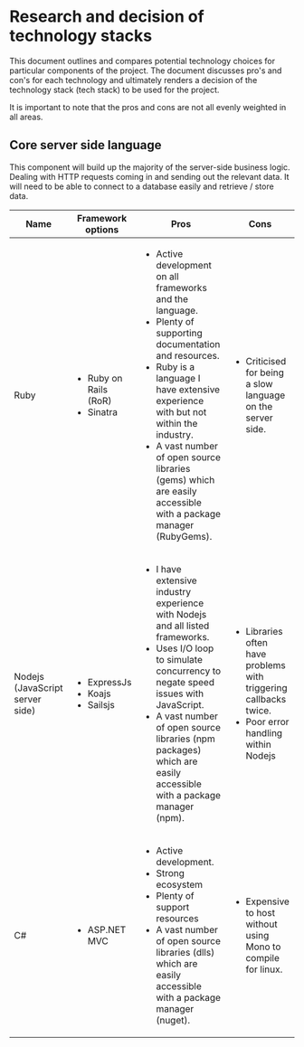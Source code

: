 # Research and decision of technology stacks

This document outlines and compares potential technology choices for particular components of the project. The document discusses pro's and con's for each technology and ultimately renders a decision of the technology stack (tech stack) to be used for the project.

It is important to note that the pros and cons are not all evenly weighted in all areas.

## Core server side language

This component will build up the majority of the server-side business logic. Dealing with HTTP requests coming in and sending out the relevant data. It will need to be able to connect to a database easily and retrieve / store data.

<table>
  <thead>
    <tr>
      <th>Name</th>
      <th>Framework options</th>
      <th>Pros</th>
      <th>Cons</th>
    </tr>
  </thead>
  <tbody>
    <tr>
      <td>Ruby</td>
      <td>
        <ul>
          <li>Ruby on Rails (RoR)</li>
          <li>Sinatra</li>
        </ul>
      </td>
      <td>
        <ul>
          <li>Active development on all frameworks and the language.</li>
          <li>Plenty of supporting documentation and resources.</li>
          <li>Ruby is a language I have extensive experience with but not within the industry.</li>
          <li>A vast number of open source libraries (gems) which are easily accessible with a package manager (RubyGems).</li>
        </ul>
      </td>
      <td>
        <ul>
          <li>Criticised for being a slow language on the server side.</li>
        </ul>
      </td>
    </tr>
    <tr>
      <td>Nodejs (JavaScript server side)</td>
      <td>
        <ul>
          <li>ExpressJs</li>
          <li>Koajs</li>
          <li>Sailsjs</li>
        </ul>
      </td>
      <td>
        <ul>
          <li>I have extensive industry experience with Nodejs and all listed frameworks.</li>
          <li>Uses I/O loop to simulate concurrency to negate speed issues with JavaScript.</li>
          <li>A vast number of open source libraries (npm packages) which are easily accessible with a package manager (npm).</li>
        </ul>
      </td>
      <td>
        <ul>
          <li>Libraries often have problems with triggering callbacks twice.</li>
          <li>Poor error handling within Nodejs</li>
        </ul>
      </td>
    </tr>
    <tr>
      <td>C#</td>
      <td>
        <ul>
          <li>ASP.NET MVC</li>
        </ul>
      </td>
      <td>
        <ul>
          <li>Active development.</li>
          <li>Strong ecosystem</li>
          <li>Plenty of support resources</li>
          <li>A vast number of open source libraries (dlls) which are easily accessible with a package manager (nuget).</li>
        </ul>
      </td>
      <td>
        <ul>
          <li>Expensive to host without using Mono to compile for linux.</li>
        </ul>
      </td>
    </tr>
  </tbody>
</table>
